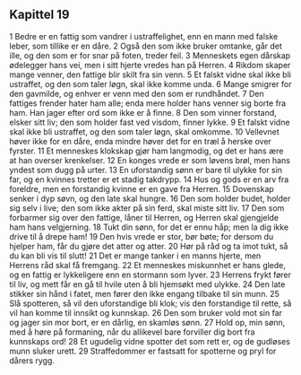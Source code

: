 ## Kapittel 19

1 Bedre er en fattig som vandrer i ustraffelighet, enn en mann med falske leber, som tillike er en dåre. 
2 Også den som ikke bruker omtanke, går det ille, og den som er for snar på foten, treder feil. 
3 Menneskets egen dårskap ødelegger hans vei, men i sitt hjerte vredes han på Herren. 
4 Rikdom skaper mange venner, den fattige blir skilt fra sin venn. 
5 Et falskt vidne skal ikke bli ustraffet, og den som taler løgn, skal ikke komme unda. 
6 Mange smigrer for den gavmilde, og enhver er venn med den som er rundhåndet. 
7 Den fattiges frender hater ham alle; enda mere holder hans venner sig borte fra ham. Han jager efter ord som ikke er å finne. 
8 Den som vinner forstand, elsker sitt liv; den som holder fast ved visdom, finner lykke. 
9 Et falskt vidne skal ikke bli ustraffet, og den som taler løgn, skal omkomme. 
10 Vellevnet høver ikke for en dåre, enda mindre høver det for en træl å herske over fyrster. 
11 Et menneskes klokskap gjør ham langmodig, og det er hans ære at han overser krenkelser. 
12 En konges vrede er som løvens brøl, men hans yndest som dugg på urter. 
13 En uforstandig sønn er bare til ulykke for sin far, og en kvinnes tretter er et stadig takdrypp. 
14 Hus og gods er en arv fra foreldre, men en forstandig kvinne er en gave fra Herren. 
15 Dovenskap senker i dyp søvn, og den late skal hungre. 
16 Den som holder budet, holder sig selv i live; den som ikke akter på sin ferd, skal miste sitt liv. 
17 Den som forbarmer sig over den fattige, låner til Herren, og Herren skal gjengjelde ham hans velgjerning. 
18 Tukt din sønn, for det er ennu håp; men la dig ikke drive til å drepe ham! 
19 Den hvis vrede er stor, bør bøte; for dersom du hjelper ham, får du gjøre det atter og atter. 
20 Hør på råd og ta imot tukt, så du kan bli vis til slutt! 
21 Det er mange tanker i en manns hjerte, men Herrens råd skal få fremgang. 
22 Et menneskes miskunnhet er hans glede, og en fattig er lykkeligere enn en stormann som lyver. 
23 Herrens frykt fører til liv, og mett får en gå til hvile uten å bli hjemsøkt med ulykke. 
24 Den late stikker sin hånd i fatet, men fører den ikke engang tilbake til sin munn. 
25 Slå spotteren, så vil den uforstandige bli klok; vis den forstandige til rette, så vil han komme til innsikt og kunnskap. 
26 Den som bruker vold mot sin far og jager sin mor bort, er en dårlig, en skamløs sønn. 
27 Hold op, min sønn, med å høre på formaning, når du allikevel bare forviller dig bort fra kunnskaps ord! 
28 Et ugudelig vidne spotter det som rett er, og de gudløses munn sluker urett. 
29 Straffedommer er fastsatt for spotterne og pryl for dårers rygg.